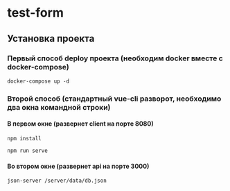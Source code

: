 # test-form

## Установка проекта
### Первый способ deploy проекта (необходим docker вместе с docker-compose)
```
docker-compose up -d
```
### Второй способ (стандартный vue-cli разворот, необходимо два окна командной строки)

#### В первом окне (развернет client на порте 8080)
```
npm install
```
```
npm run serve
```
#### Во втором окне (развернет api на порте 3000)
```
json-server /server/data/db.json
```
